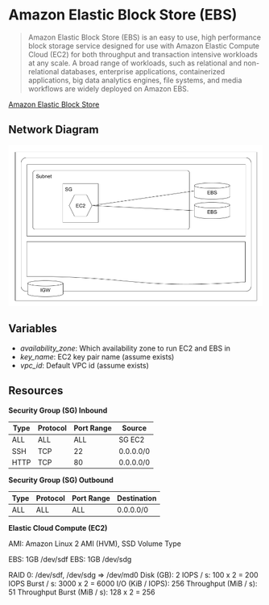 # Amazon Elastic Block Store (EBS)

> Amazon Elastic Block Store (EBS) is an easy to use, high performance block storage service designed for use with Amazon Elastic Compute Cloud (EC2) for both throughput and transaction intensive workloads at any scale. A broad range of workloads, such as relational and non-relational databases, enterprise applications, containerized applications, big data analytics engines, file systems, and media workflows are widely deployed on Amazon EBS.

[Amazon Elastic Block Store](https://aws.amazon.com/ebs/)

## Network Diagram

![Network Diagram](aws-ebs.png)

## Variables

- *availability_zone*: Which availability zone to run EC2 and EBS in
- *key_name*: EC2 key pair name (assume exists)
- *vpc_id*: Default VPC id (assume exists)

## Resources

**Security Group (SG) Inbound**

| Type  | Protocol | Port Range | Source    |
| ----- | -------- | ---------- | --------- |
| ALL   | ALL      | ALL        | SG EC2    |
| SSH   | TCP      | 22         | 0.0.0.0/0 |
| HTTP  | TCP      | 80         | 0.0.0.0/0 |

**Security Group (SG) Outbound**

| Type  | Protocol | Port Range | Destination |
| ----- | -------- | ---------- | ----------- |
| ALL   | ALL      | ALL        | 0.0.0.0/0   |

**Elastic Cloud Compute (EC2)**

AMI: Amazon Linux 2 AMI (HVM), SSD Volume Type

EBS: 1GB /dev/sdf
EBS: 1GB /dev/sdg

RAID 0: /dev/sdf, /dev/sdg => /dev/md0
Disk (GB): 2
IOPS / s: 100 x 2 = 200
IOPS Burst / s: 3000 x 2 = 6000
I/O (KiB / IOPS): 256
Throughput (MiB / s): 51
Throughput Burst (MiB / s): 128 x 2 = 256 
